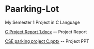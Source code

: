 # Paarking-Lot
My Semester 1 Project in C Language

[C Project Report 1.docx](https://github.com/Koushal125/Paarking-Lot/files/13234146/C.Project.Report.1.docx) -- Project Report

[CSE parking project C.pptx](https://github.com/Koushal125/Paarking-Lot/files/13234147/CSE.parking.project.C.pptx) -- Project PPT
